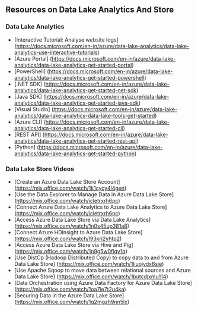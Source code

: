 ## Resources on Data Lake Analytics And Store

### Data Lake Analytics

* [Interactive Tutorial: Analyse website logs] (https://docs.microsoft.com/en-in/azure/data-lake-analytics/data-lake-analytics-use-interactive-tutorials)
* [Azure Portal] (https://docs.microsoft.com/en-in/azure/data-lake-analytics/data-lake-analytics-get-started-portal)
* [PowerShell] (https://docs.microsoft.com/en-in/azure/data-lake-analytics/data-lake-analytics-get-started-powershell)
* [.NET SDK] (https://docs.microsoft.com/en-in/azure/data-lake-analytics/data-lake-analytics-get-started-net-sdk)
* [Java SDK] (https://docs.microsoft.com/en-in/azure/data-lake-analytics/data-lake-analytics-get-started-java-sdk)
* [Visual Studio] (https://docs.microsoft.com/en-in/azure/data-lake-analytics/data-lake-analytics-data-lake-tools-get-started)
* [Azure CLI] (https://docs.microsoft.com/en-in/azure/data-lake-analytics/data-lake-analytics-get-started-cli)
* [REST API] (https://docs.microsoft.com/en-in/azure/data-lake-analytics/data-lake-analytics-get-started-rest-api)
* [Python] (https://docs.microsoft.com/en-in/azure/data-lake-analytics/data-lake-analytics-get-started-python)

### Data Lake Store Videos
* [Create an Azure Data Lake Store Account] (https://mix.office.com/watch/1k1cycy4l4gen)
* [Use the Data Explorer to Manage Data in Azure Data Lake Store] (https://mix.office.com/watch/icletrxrh6pc)
* [Connect Azure Data Lake Analytics to Azure Data Lake Store] (https://mix.office.com/watch/icletrxrh6pc)
* [Access Azure Data Lake Store via Data Lake Analytics] (https://mix.office.com/watch/1n0s45up381a8)
* [Connect Azure HDInsight to Azure Data Lake Store] (https://mix.office.com/watch/l93xri2yhtp2)
* [Access Azure Data Lake Store via Hive and Pig] (https://mix.office.com/watch/1n9g5w0fiqv1q)
* [Use DistCp (Hadoop Distributed Copy) to copy data to and from Azure Data Lake Store] (https://mix.office.com/watch/1liuojvdx6sie)
* [Use Apache Sqoop to move data between relational sources and Azure Data Lake Store] (https://mix.office.com/watch/1butcdjxmu114)
* [Data Orchestration using Azure Data Factory for Azure Data Lake Store] (https://mix.office.com/watch/1oa7le7t2u4ka)
* [Securing Data in the Azure Data Lake Store] (https://mix.office.com/watch/1q2mgzh9nn5lx)

